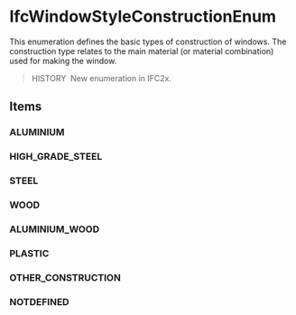 # IfcWindowStyleConstructionEnum

This enumeration defines the basic types of construction of windows. The construction type relates to the main material (or material combination) used for making the window.

> HISTORY&nbsp; New enumeration in IFC2x.

## Items

### ALUMINIUM


### HIGH_GRADE_STEEL


### STEEL


### WOOD


### ALUMINIUM_WOOD


### PLASTIC


### OTHER_CONSTRUCTION


### NOTDEFINED

